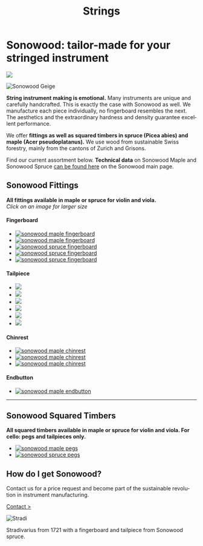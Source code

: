 ﻿---
lang: en
title: 'Strings'
order: 1
---

<div class="full-width-kenburns">
<div class="wrap-bg-image">

# Sonowood: tailor-made for your stringed instrument

![](/assets/images/arrow-d-white.svg)

</div>
<img srcset="/assets/images/Sonowood_1_Tropical_Wood_Tropenholz_Ersatz_Replacement_Alternative_Sonowood_Ebenholz_Rosewood_Grenadill_SwissWoodSolutions_Klimaschutz_Violin_Guitar_Viola.jpg"
     src="/assets/images/sonowood_cover.jpg" alt="Sonowood Geige">
</div>

<div class="full-width">
<div class="wrap -cols2">

**String instrument making is emotional.** Many instruments are unique and carefully handcrafted. This is exactly the case with Sonowood as well. We manufacture each piece individually, no fingerboard resembles the next. The aesthetics and the extraordinary hardness and density guarantee excellent performance.

We offer **fittings as well as squared timbers in spruce (Picea abies) and maple (Acer pseudoplatanus).** We use wood from sustainable Swiss forestry, mainly from the cantons of Zurich and Grisons.

Find our current assortment below. **Technical data** on Sonowood Maple and Sonowood Spruce <a href="/en/products/#technicaldata">can be found here</a> on the Sonowood main page.

</div>
</div>

<div class="full-width-grey" name="Sonowood-Types">
<div class="wrap">

## Sonowood Fittings

**All fittings available in maple or spruce for violin and viola.** <br/>
*Click on an image for larger size*

#### Fingerboard

<div class="picturegallery" id="">
  <ul class="" id="lightgallery">
    <li data-sub-html="<p>Caption Text</p>">
      <a href="/assets/images/strings/sonowood_fingerboard_maple1.jpg">
        <img src="/assets/images/strings/sonowood_fingerboard_maple1_thumb.jpg" alt="sonowood maple fingerboard"/>
      </a>
    </li>
    <li>
      <a href="/assets/images/strings/sonowood_fingerboard_maple2.jpg">
        <img src="/assets/images/strings/sonowood_fingerboard_maple2_thumb.jpg"/ alt="sonowood maple fingerboard">
      </a>
    </li>
    <li>
      <a href="/assets/images/strings/sonowood_fingerboard_spruce1.jpg">
        <img src="/assets/images/strings/sonowood_fingerboard_spruce1_thumb.jpg"/ alt="sonowood spruce fingerboard">
      </a>
    </li>
    <li>
      <a href="/assets/images/strings/sonowood_fingerboard_spruce4.jpg">
        <img src="/assets/images/strings/sonowood_fingerboard_spruce4_thumb.jpg"/ alt="sonowood spruce fingerboard">
      </a>
    </li>
    <li>
      <a href="/assets/images/strings/sonowood_fingerboard_spruce3.jpg">
        <img src="/assets/images/strings/sonowood_fingerboard_spruce3_thumb.jpg"/ alt="sonowood spruce fingerboard">
      </a>
    </li>
  </ul>    
</div>

#### Tailpiece

<div class="picturegallery" id="">
  <ul class="" id="lightgallery">
    <li data-sub-html="<p>Caption Text</p>">
      <a href="/assets/images/strings/sonowood_tailpiece_maple1.jpg" alt="sonowood maple tailpiece">
        <img src="/assets/images/strings/sonowood_tailpiece_maple1_thumb.jpg"/>
      </a>
    </li>
    <li>
      <a href="/assets/images/strings/sonowood_tailpiece_maple2.jpg" alt="sonowood maple tailpiece">
        <img src="/assets/images/strings/sonowood_tailpiece_maple2_thumb.jpg"/>
      </a>
    </li>
    <li>
      <a href="/assets/images/strings/sonowood_tailpiece_maple3.jpg" alt="sonowood maple tailpiece">
        <img src="/assets/images/strings/sonowood_tailpiece_maple3_thumb.jpg"/>
      </a>
    </li>
    <li>
      <a href="/assets/images/strings/sonowood_tailpiece_maple4.jpg" alt="sonowood maple tailpiece">
        <img src="/assets/images/strings/sonowood_tailpiece_maple4_thumb.jpg"/>
      </a>
    </li>
    <li>
      <a href="/assets/images/strings/sonowood_tailpiece_spruce1.jpg" alt="sonowood spruce tailpiece">
        <img src="/assets/images/strings/sonowood_tailpiece_spruce1_thumb.jpg"/>
      </a>
    </li>
    <li>
      <a href="/assets/images/strings/sonowood_tailpiece_spruce2.jpg" alt="sonowood spruce tailpiece">
        <img src="/assets/images/strings/sonowood_tailpiece_spruce2_thumb.jpg"/>
      </a>
    </li>
  </ul>    
</div>

#### Chinrest

<div class="picturegallery" id="">
  <ul class="" id="lightgallery">
    <li data-sub-html="<p>Caption Text</p>">
      <a href="/assets/images/strings/sonowood_chinrest_maple1.jpg">
        <img src="/assets/images/strings/sonowood_chinrest_maple1_thumb.jpg" alt="sonowood maple chinrest"/>
      </a>
    </li>
    <li>
      <a href="/assets/images/strings/sonowood_chinrest_maple2.jpg">
        <img src="/assets/images/strings/sonowood_chinrest_maple2_thumb.jpg"/ alt="sonowood maple chinrest">
      </a>
    </li>
    <li>
      <a href="/assets/images/strings/sonowood_chinrest_maple3.jpg">
        <img src="/assets/images/strings/sonowood_chinrest_maple3_thumb.jpg"/ alt="sonowood maple chinrest">
      </a>
    </li>
  </ul>    
</div>

#### Endbutton

<div class="picturegallery" id="">
  <ul class="" id="lightgallery">
    <li data-sub-html="<p>Caption Text</p>">
      <a href="/assets/images/strings/sonowood_endbutton_maple1.jpg">
        <img src="/assets/images/strings/sonowood_endbutton_maple1_thumb.jpg" alt="sonowood maple endbutton"/>
      </a>
    </li>
  </ul>    
</div>

---

## Sonowood Squared Timbers
**All squared timbers available in maple or spruce for violin and viola. For cello: pegs and tailpieces only.**

<div class="picturegallery" id="">
  <ul class="" id="lightgallery">
    <li data-sub-html="<p>Caption Text</p>">
      <a href="/assets/images/strings/sonowood_pegs_maple1.jpg">
        <img src="/assets/images/strings/sonowood_pegs_maple1_thumb.jpg" alt="sonowood maple pegs"/>
      </a>
    </li>
    <li>
      <a href="/assets/images/strings/sonowood_pegs_spruce1.jpg">
        <img src="/assets/images/strings/sonowood_pegs_spruce1_thumb.jpg"/ alt="sonowood spruce pegs">
      </a>
    </li>
  </ul>    
</div>

<!--
  - ## Sonowood Fittings
        - **Violin**: Fingerboard, tailpiece, end button, chinrest
        - **Viola**: Fingerboard, tailpiece, end button, chinrest
        - *all available in maple or spruce*


    - ###

    - ## Sonowood Squared Timbers

        - **Violin**: Peg, fingerboard, tailpiece, end button, chinrest
        - **Viola**: Peg, fingerboard, tailpiece, end button, chinrest
        - **Cello**: Peg, tailpiece
        - *all available in maple or spruce*

    - ###
-->

</div>
</div>

<div class="full-width-red">
<div class="wrap">

## How do I get Sonowood?

Contact us for a price request and become part of the sustainable revolution in instrument manufacturing.

<a class="btn -white" href="/en/contact">Contact ></a>

</div>
</div>

<div class="full-width">
<div class="wrap -center">

<img srcset="/assets/images/News_4_Stradivarius_Stradivari_Geige_Griffbrett_Violin_Fingerboard_Tropical_Wood_Tropenholz_Ersatz_Replacement_Alternative_Sonowood_Swiss_Ebony_Ebony_Ebenholz.jpeg"
     src="/assets/images/services_cover.jpg" alt="Stradi">
<figcaption>Stradivarius from 1721 with a fingerboard and tailpiece from Sonowood spruce.</figcaption>

</div>
</div>

<script src="/assets/lightgallery/js/lightgallery.min.js"></script>
